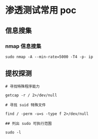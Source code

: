# 渗透测试常用 poc

## 信息搜集

### nmap 信息搜集

```shell
sudo nmap -A --min-rate=5000 -T4 -p- ip
```

## 提权探测

```shell
# 寻找特殊程序能力

getcap -r / 2>/dev/null

# 寻找 suid 特殊文件

find / -perm -u=s -type f 2>/dev/null

## 列出 sudo 可执行范围

sudo -l
```
